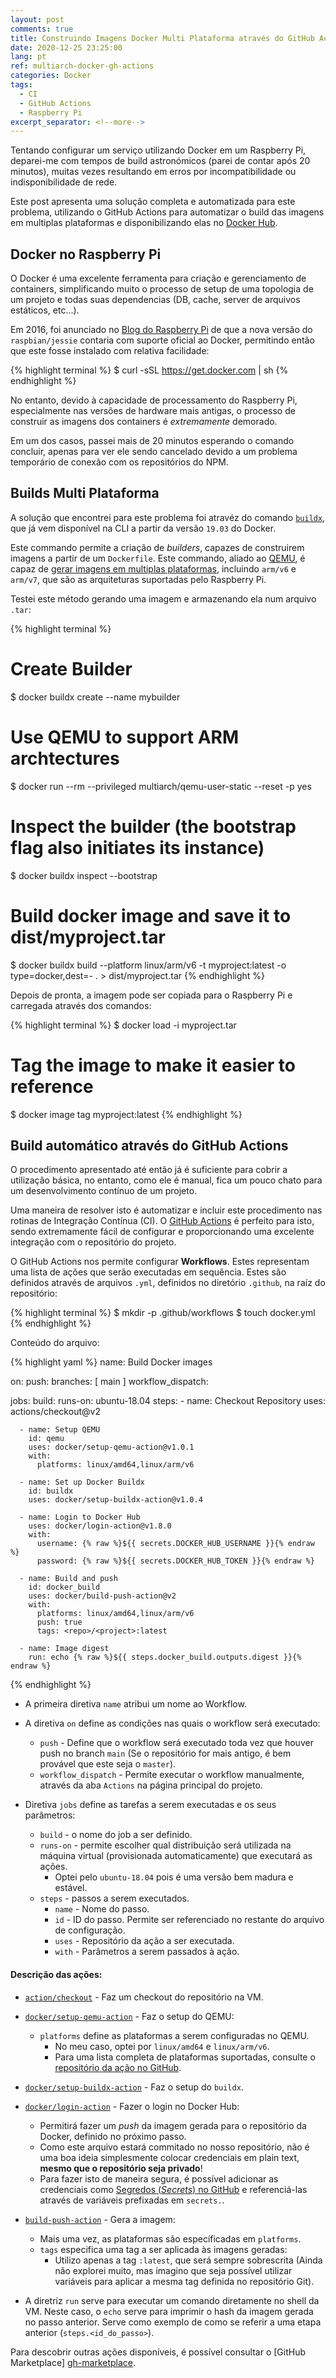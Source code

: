```yaml
---
layout: post
comments: true
title: Construindo Imagens Docker Multi Plataforma através do GitHub Actions
date: 2020-12-25 23:25:00
lang: pt
ref: multiarch-docker-gh-actions
categories: Docker
tags:
  - CI
  - GitHub Actions
  - Raspberry Pi
excerpt_separator: <!--more-->
---
```


Tentando configurar um serviço utilizando Docker em um Raspberry Pi, deparei-me
com tempos de build astronómicos (parei de contar após 20 minutos), muitas
vezes resultando em erros por incompatibilidade ou indisponibilidade de rede.

Este post apresenta uma solução completa e automatizada para este problema,
utilizando o GitHub Actions para automatizar o build das imagens em multiplas
plataformas e disponibilizando elas no [Docker Hub][docker-hub].

<!--more-->

## Docker no Raspberry Pi

O Docker é uma excelente ferramenta para criação e gerenciamento de containers,
simplificando muito o processo de setup de uma topologia de um projeto e todas
suas dependencias (DB, cache, server de arquivos estáticos, etc...).

Em 2016, foi anunciado no [Blog do Raspberry Pi][rasp-pi-docker] de que a nova
versão do `raspbian/jessie` contaria com suporte oficial ao Docker, permitindo
então que este fosse instalado com relativa facilidade:

{% highlight terminal %}
$ curl -sSL https://get.docker.com | sh
{% endhighlight %}

No entanto, devido à capacidade de processamento do Raspberry Pi, especialmente
nas versões de hardware mais antigas, o processo de construir as imagens dos
containers é _extremamente_ demorado.

Em um dos casos, passei mais de 20 minutos esperando o comando concluir, apenas
para ver ele sendo cancelado devido a um problema temporário de conexão com os
repositórios do NPM.

## Builds Multi Plataforma

A solução que encontrei para este problema foi atravéz do comando
[`buildx`][buildx-repo], que já vem disponível na CLI a partir da versão
`19.03` do Docker.

Este commando permite a criação de _builders_, capazes de construirem imagens
a partir de um `Dockerfile`. Este commando, aliado ao [QEMU][qemu], é capaz de
[gerar imagens em multiplas plataformas][buildx-repo-multi], incluindo `arm/v6`
e `arm/v7`, que são as arquiteturas suportadas pelo Raspberry Pi.

Testei este método gerando uma imagem e armazenando ela num arquivo `.tar`:

{% highlight terminal %}

# Create Builder

$ docker buildx create --name mybuilder

# Use QEMU to support ARM archtectures

$ docker run --rm --privileged multiarch/qemu-user-static --reset -p yes

# Inspect the builder (the bootstrap flag also initiates its instance)

$ docker buildx inspect --bootstrap

# Build docker image and save it to dist/myproject.tar

$ docker buildx build --platform linux/arm/v6 -t myproject:latest -o type=docker,dest=- . > dist/myproject.tar
{% endhighlight %}

Depois de pronta, a imagem pode ser copiada para o Raspberry Pi e carregada
através dos comandos:

{% highlight terminal %}
$ docker load -i myproject.tar

# Tag the image to make it easier to reference

$ docker image tag <SHA digest> myproject:latest
{% endhighlight %}

## Build automático através do GitHub Actions

O procedimento apresentado até então já é suficiente para cobrir a utilização
básica, no entanto, como ele é manual, fica um pouco chato para um
desenvolvimento contínuo de um projeto.

Uma maneira de resolver isto é automatizar e incluir este procedimento nas
rotinas de Integração Contínua (CI). O [GitHub Actions][gh-actions] é perfeito
para isto, sendo extremamente fácil de configurar e proporcionando uma
excelente integração com o repositório do projeto.

O GitHub Actions nos permite configurar **Workflows**. Estes representam uma
lista de ações que serão executadas em sequência. Estes são definidos através
de arquivos `.yml`, definidos no diretório `.github`, na raíz do repositório:

{% highlight terminal %}
$ mkdir -p .github/workflows
$ touch docker.yml
{% endhighlight %}

Conteúdo do arquivo:

{% highlight yaml %}
name: Build Docker images

on:
  push:
    branches: [ main ]
    workflow_dispatch:

jobs:
  build:
    runs-on: ubuntu-18.04
    steps:
      - name: Checkout Repository
        uses: actions/checkout@v2

      - name: Setup QEMU
        id: qemu
        uses: docker/setup-qemu-action@v1.0.1
        with:
          platforms: linux/amd64,linux/arm/v6

      - name: Set up Docker Buildx
        id: buildx
        uses: docker/setup-buildx-action@v1.0.4

      - name: Login to Docker Hub
        uses: docker/login-action@v1.8.0
        with:
          username: {% raw %}${{ secrets.DOCKER_HUB_USERNAME }}{% endraw %}
          password: {% raw %}${{ secrets.DOCKER_HUB_TOKEN }}{% endraw %}

      - name: Build and push
        id: docker_build
        uses: docker/build-push-action@v2
        with:
          platforms: linux/amd64,linux/arm/v6
          push: true
          tags: <repo>/<project>:latest

      - name: Image digest
        run: echo {% raw %}${{ steps.docker_build.outputs.digest }}{% endraw %}
{% endhighlight %}

* A primeira diretiva `name` atribui um nome ao Workflow.

* A diretiva `on` define as condições nas quais o workflow será executado:
  * `push` - Define que o workflow será executado toda vez que houver push no
    branch `main` (Se o repositório for mais antigo, é bem provável que este
    seja o `master`).
  * `workflow_dispatch` - Permite executar o workflow manualmente, através da
    aba `Actions` na página principal do projeto.

* Diretiva `jobs` define as tarefas a serem executadas e os seus parâmetros:
  * `build` - o nome do job a ser definido.
  * `runs-on` - permite escolher qual distribuição será utilizada na 
    máquina virtual (provisionada automaticamente) que executará as ações.
    * Optei pelo `ubuntu-18.04` pois é uma versão bem madura e estável.
  * `steps` - passos a serem executados.
    * `name` - Nome do passo.
    * `id` - ID do passo. Permite ser referenciado no restante do arquivo de
      configuração. 
    * `uses` - Repositório da ação a ser executada.
    * `with` - Parâmetros a serem passados à ação.
  
#### Descrição das ações:
    
* [`action/checkout`][checkout-action] - Faz um checkout do repositório na VM.

* [`docker/setup-qemu-action`][setup-qemu] - Faz o setup do QEMU:
  * `platforms` define as plataformas a serem configuradas no QEMU.
    * No meu caso, optei por `linux/amd64` e `linux/arm/v6`.
    * Para uma lista completa de plataformas suportadas, consulte o 
      [repositório da ação no GitHub][setup-qemu].

* [`docker/setup-buildx-action`][setup-buildx] - Faz o setup do `buildx`.

* [`docker/login-action`][login-action] - Fazer o login no Docker Hub:
  * Permitirá fazer um _push_ da imagem gerada para o repositório da Docker,
    definido no próximo passo.
  * Como este arquivo estará commitado no nosso repositório, não é uma boa 
    ideia simplesmente colocar credenciais em plain text, **mesmo que o 
    repositório seja privado**!
  * Para fazer isto de maneira segura, é possível adicionar as credenciais 
    como [Segredos (_Secrets_) no GitHub][gh-secrets] e referenciá-las 
    através de variáveis prefixadas em `secrets.`.

* [`build-push-action`][build-push-action] - Gera a imagem:
  * Mais uma vez, as plataformas são específicadas em `platforms`.
  * `tags` especifica uma tag a ser aplicada às imagens geradas:
    * Utilizo apenas a tag `:latest`, que será sempre sobrescrita (Ainda não
      explorei muito, mas imagino que seja possível utilizar variáveis para 
      aplicar a mesma tag definida no repositório Git).

* A diretriz `run` serve para executar um comando diretamente no shell da VM.
  Neste caso, o `echo` serve para imprimir o hash da imagem gerada no passo 
  anterior. Serve como exemplo de como se referir a uma etapa anterior 
  (`steps.<id_do_passo>`).

Para descobrir outras ações disponíveis, é possível consultar o [GitHub 
Marketplace] [gh-marketplace].

[build-push-action]: https://github.com/docker/build-push-action
[buildx-repo-multi]: https://github.com/docker/buildx/#building-multi-platform-images
[buildx-repo]: https://github.com/docker/buildx/
[checkout-action]: https://github.com/actions/checkout
[docker-hub]: https://hub.docker.com
[finding-actions]: https://docs.github.com/pt/actions/learn-github-actions/finding-and-customizing-actions?learn=getting_started&learnProduct=actions
[gh-actions]: https://github.com/features/actions
[gh-marketplace]: https://github.com/marketplace?type=actions
[gh-secrets]: https://docs.github.com/pt/actions/security-guides/encrypted-secrets#creating-encrypted-secrets-for-a-repository
[login-action]: https://github.com/docker/login-action
[qemu]: https://www.qemu.org/
[rasp-pi-docker]: https://www.raspberrypi.org/blog/docker-comes-to-raspberry-pi/
[run-syntax]: https://docs.github.com/en/actions/learn-github-actions/workflow-syntax-for-github-actions#jobsjob_idstepsrun
[setup-buildx]: https://github.com/docker/setup-buildx-action
[setup-qemu]: https://github.com/docker/setup-qemu-action
